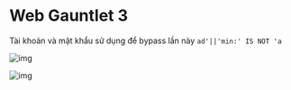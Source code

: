 # Web Gauntlet 3

Tài khoản và mật khẩu sử dụng để bypass lần này `ad'||'min:' IS NOT 'a`

![img](378)

![img](379)



